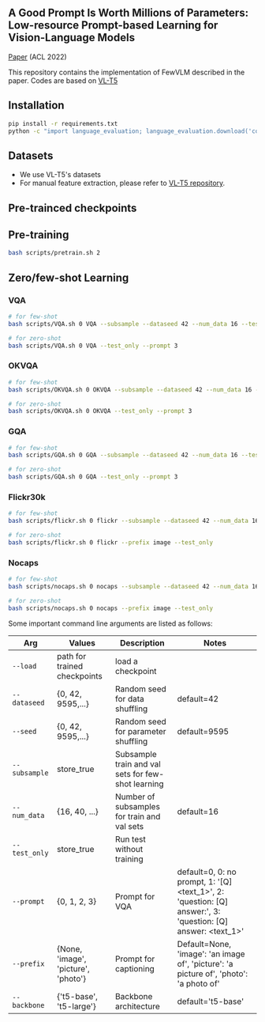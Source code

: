 ## A Good Prompt Is Worth Millions of Parameters: Low-resource Prompt-based Learning for Vision-Language Models

[Paper](https://arxiv.org/abs/2110.08484) (ACL 2022)

This repository contains the implementation of FewVLM described in the paper.
Codes are based on [VL-T5](https://github.com/j-min/VL-T5)

## Installation

```bash
pip install -r requirements.txt
python -c "import language_evaluation; language_evaluation.download('coco')"
```

## Datasets

- We use VL-T5's datasets 
- For manual feature extraction, please refer to [VL-T5 repository](https://github.com/j-min/VL-T5/tree/main/feature_extraction).

## Pre-trainced checkpoints

## Pre-training

```bash
bash scripts/pretrain.sh 2 
```

## Zero/few-shot Learning

### VQA

```bash
# for few-shot
bash scripts/VQA.sh 0 VQA --subsample --dataseed 42 --num_data 16 --test_only --prompt 3

# for zero-shot 
bash scripts/VQA.sh 0 VQA --test_only --prompt 3
```

### OKVQA

```bash
# for few-shot
bash scripts/OKVQA.sh 0 OKVQA --subsample --dataseed 42 --num_data 16 --test_only --prompt 3

# for zero-shot 
bash scripts/OKVQA.sh 0 OKVQA --test_only --prompt 3
```

### GQA

```bash
# for few-shot
bash scripts/GQA.sh 0 GQA --subsample --dataseed 42 --num_data 16 --test_only --prompt 3

# for zero-shot 
bash scripts/GQA.sh 0 GQA --test_only --prompt 3
```


### Flickr30k

```bash
# for few-shot
bash scripts/flickr.sh 0 flickr --subsample --dataseed 42 --num_data 16 --prefix image 

# for zero-shot 
bash scripts/flickr.sh 0 flickr --prefix image --test_only 
```

### Nocaps

```bash
# for few-shot
bash scripts/nocaps.sh 0 nocaps --subsample --dataseed 42 --num_data 16 --prefix image 

# for zero-shot 
bash scripts/nocaps.sh 0 nocaps --prefix image --test_only 
```




Some important command line arguments are listed as follows:

| Arg                             | Values                                                     | Description                      | Notes                                                        |
| ------------------------------- | ---------------------------------------------------------- | -------------------------------- | ------------------------------------------------------------ |
| `--load`                        | path for trained checkpoints                                         | load a checkpoint           |                                                                                               |
| `--dataseed`                    | {0, 42, 9595,...}                                           | Random seed for data shuffling                         | default=42                                                  |
| `--seed`                        | {0, 42, 9595,...}                                           | Random seed for parameter shuffling                         | default=9595                                                |
| `--subsample`                   | store_true                                                  | Subsample train and val sets for few-shot learning                          |                                                             |
| `--num_data`                    | {16, 40, ...}                                               | Number of subsamples for train and val sets                              | default=16                                                  |
| `--test_only`                   | store_true                                                  | Run test without training               |                          |
| `--prompt`                     | {0, 1, 2, 3}                                                 | Prompt for VQA               | default=0, 0: no prompt, 1: '[Q] <text_1>', 2: 'question: [Q] answer:', 3: 'question: [Q] answer: <text_1>'         |
| `--prefix`                       | {None, 'image', 'picture', 'photo'}                                         | Prompt for captioning          | Default=None, 'image': 'an image of', 'picture': 'a picture of', 'photo': 'a photo of' |
| `--backbone`                    | {'t5-base', 't5-large'}                             | Backbone architecture               | default='t5-base' |

